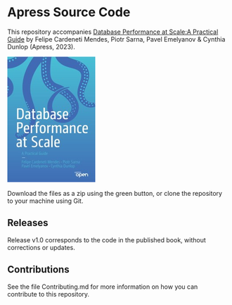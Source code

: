# Apress Source Code

This repository accompanies [Database Performance at Scale:A Practical Guide](https://www.link.springer.com/book/10.1007/9781484297100) by Felipe Cardeneti Mendes, Piotr Sarna, Pavel Emelyanov & Cynthia Dunlop (Apress, 2023).

[comment]: #cover
![Cover image](9781484297100.jpg)

Download the files as a zip using the green button, or clone the repository to your machine using Git.

## Releases

Release v1.0 corresponds to the code in the published book, without corrections or updates.

## Contributions

See the file Contributing.md for more information on how you can contribute to this repository.
